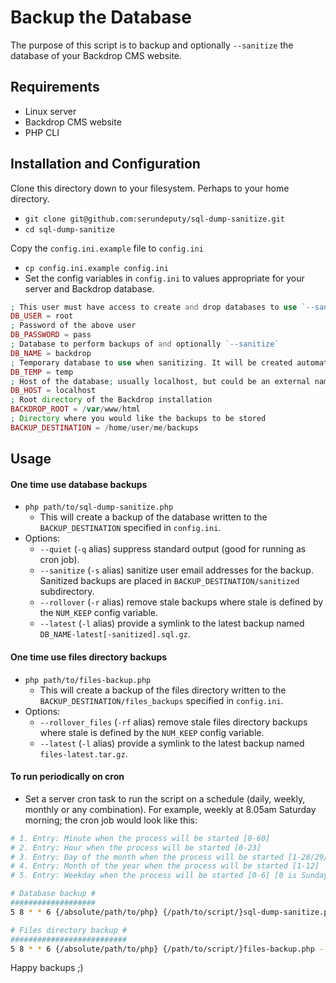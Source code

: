 Backup the Database
===================

The purpose of this script is to backup and optionally `--sanitize` the database
of your Backdrop CMS website.

Requirements
------------

* Linux server
* Backdrop CMS website
* PHP CLI

Installation and Configuration
-------------------------------

Clone this directory down to your filesystem. Perhaps to your home directory.
  * `git clone git@github.com:serundeputy/sql-dump-sanitize.git`
  * `cd sql-dump-sanitize`

Copy the `config.ini.example` file to `config.ini`
  * `cp config.ini.example config.ini`
  * Set the config variables in `config.ini` to values appropriate for your
  server and Backdrop database.

  ```php
  ; This user must have access to create and drop databases to use `--sanitize`
  DB_USER = root
  ; Password of the above user
  DB_PASSWORD = pass
  ; Database to perform backups of and optionally `--sanitize`
  DB_NAME = backdrop
  ; Temporary database to use when sanitizing. It will be created automatically.
  DB_TEMP = temp
  ; Host of the database; usually localhost, but could be an external name or IP
  DB_HOST = localhost
  ; Root directory of the Backdrop installation
  BACKDROP_ROOT = /var/www/html
  ; Directory where you would like the backups to be stored
  BACKUP_DESTINATION = /home/user/me/backups
  ```

Usage
-----

#### One time use database backups
* `php path/to/sql-dump-sanitize.php`
  * This will create a backup of the database written to the
  `BACKUP_DESTINATION` specified in `config.ini`.
* Options:
  * `--quiet` (`-q` alias) suppress standard output (good for running as cron
  job).
  * `--sanitize` (`-s` alias) sanitize user email addresses for the backup.
  Sanitized backups are placed in `BACKUP_DESTINATION/sanitized` subdirectory.
  * `--rollover` (`-r` alias) remove stale backups where stale is defined by the
  `NUM_KEEP` config variable.
  * `--latest` (`-l` alias) provide a symlink to the latest backup named
  `DB_NAME-latest[-sanitized].sql.gz`.

#### One time use files directory backups
* `php path/to/files-backup.php`
  * This will create a backup of the files directory written to the
  `BACKUP_DESTINATION/files_backups` specified in `config.ini`.
* Options:
  * `--rollover_files` (`-rf` alias) remove stale files directory backups where
  stale is defined by the `NUM_KEEP` config variable.
  * `--latest` (`-l` alias) provide a symlink to the latest backup named
  `files-latest.tar.gz`.

#### To run periodically on cron
* Set a server cron task to run the script on a schedule (daily, weekly, monthly
or any combination). For example, weekly at 8.05am Saturday morning; the cron
job would look like this:

```bash
# 1. Entry: Minute when the process will be started [0-60]
# 2. Entry: Hour when the process will be started [0-23]
# 3. Entry: Day of the month when the process will be started [1-28/29/30/31]
# 4. Entry: Month of the year when the process will be started [1-12]
# 5. Entry: Weekday when the process will be started [0-6] [0 is Sunday]

# Database backup #
###################
5 8 * * 6 {/absolute/path/to/php} {/path/to/script/}sql-dump-sanitize.php --quiet

# Files directory backup #
##########################
5 8 * * 6 {/absolute/path/to/php} {/path/to/script/}files-backup.php --rollover_files
```

Happy backups ;)
